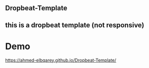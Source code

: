 ## Dropbeat-Template
## this is a dropbeat template (not responsive)
# Demo 
https://ahmed-elbqarey.github.io/Dropbeat-Template/
